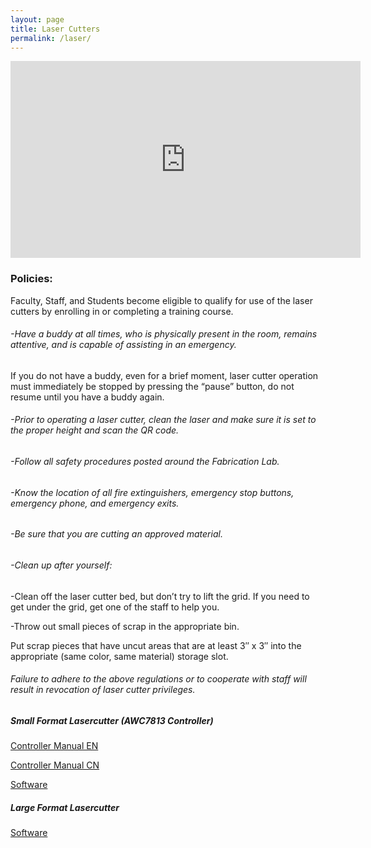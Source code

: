 ```yaml
---
layout: page
title: Laser Cutters
permalink: /laser/
---
```

<iframe width="560" height="315" src="https://www.youtube.com/embed/xx_3R-Jz-sE" title="YouTube video player" frameborder="0" allow="accelerometer; autoplay; clipboard-write; encrypted-media; gyroscope; picture-in-picture" allowfullscreen></iframe>

### Policies:

Faculty, Staff, and Students become eligible to qualify for use of the  laser cutters by enrolling in or completing a training course.

###### -Have a buddy at all times, who is physically present in the room, remains attentive, and is capable of assisting in an emergency.
If you do not have a buddy, even for a brief moment, laser cutter operation must immediately be stopped by pressing the “pause” button, do not resume until you have a buddy again.

###### -Prior to operating a laser cutter, clean the laser and make sure it is set to the proper height and scan the QR code.

###### -Follow all safety procedures posted around the Fabrication Lab.

###### -Know the location of all fire extinguishers, emergency stop buttons, emergency phone, and emergency exits.

###### -Be sure that you are cutting an approved material.

###### -Clean up after yourself:

-Clean off the laser cutter bed, but don’t try to lift the grid. If you need to get under the grid, get one of the staff to help you.

-Throw out small pieces of scrap in the appropriate bin.

Put scrap pieces that have uncut areas that are at least 3″ x 3″ into the appropriate (same color, same material) storage slot.

###### Failure to adhere to the above regulations or to cooperate with staff will result in revocation of laser cutter privileges.

##### Small Format Lasercutter (AWC7813 Controller)

[Controller Manual EN](/assets/Equipment/laser/AWC7813CN-Manual.pdf)

[Controller Manual CN](/assets/Equipment/laser/AWC7813CN-Manual.pdf)

[Software](/assets/Equipment/laser/LaserCADV8.rar)


##### Large Format Lasercutter

[Software](/assets/Equipment/laser/LargeFormatLasercutter.rar)
